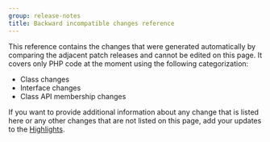 ```yaml
---
group: release-notes
title: Backward incompatible changes reference
---
```


This reference contains the changes that were generated automatically by comparing the adjacent patch releases and cannot be edited on this page.
It covers only PHP code at the moment using the following categorization:

-  Class changes
-  Interface changes
-  Class API membership changes

If you want to provide additional information about any change that is listed here or any other changes that are not listed on this page, add your updates to the [Highlights](./index.html).
